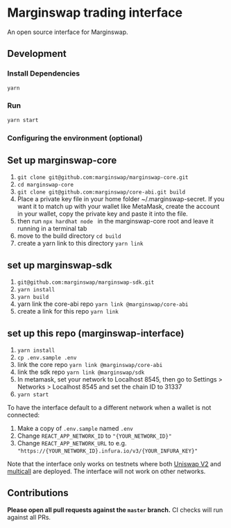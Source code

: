 # Marginswap trading interface

An open source interface for Marginswap.

## Development

### Install Dependencies

```bash
yarn
```

### Run

```bash
yarn start
```

### Configuring the environment (optional)

## Set up marginswap-core
1. `git clone git@github.com:marginswap/marginswap-core.git`
2. `cd marginswap-core`
3. `git clone git@github.com:marginswap/core-abi.git build`
4. Place a private key file in your home folder ~/.marginswap-secret. If you want it to match up with your wallet like MetaMask, create the account in your wallet, copy the private key and paste it into the file.
5. then run `npx hardhat node ` in the marginswap-core root and leave it running in a terminal tab
6. move to the build directory `cd build`
7. create a yarn link to this directory `yarn link`

## set up marginswap-sdk
1. `git@github.com:marginswap/marginswap-sdk.git`
2. `yarn install`
3. `yarn build`
4. yarn link the core-abi repo `yarn link @marginswap/core-abi`
5. create a link for this repo `yarn link`

## set up this repo (marginswap-interface)
1. `yarn install`
2. `cp .env.sample .env`
3. link the core repo `yarn link @marginswap/core-abi`
4. link the sdk repo `yarn link @marginswap/sdk`
5. In metamask, set your network to Localhost 8545, then go to Settings > Networks > Localhost 8545 and set the chain ID to 31337
6. `yarn start`

To have the interface default to a different network when a wallet is not connected:

1. Make a copy of `.env.sample` named `.env`
2. Change `REACT_APP_NETWORK_ID` to `"{YOUR_NETWORK_ID}"`
3. Change `REACT_APP_NETWORK_URL` to e.g. `"https://{YOUR_NETWORK_ID}.infura.io/v3/{YOUR_INFURA_KEY}"` 

Note that the interface only works on testnets where both 
[Uniswap V2](https://uniswap.org/docs/v2/smart-contracts/factory/) and 
[multicall](https://github.com/makerdao/multicall) are deployed.
The interface will not work on other networks.

## Contributions

**Please open all pull requests against the `master` branch.** 
CI checks will run against all PRs.
